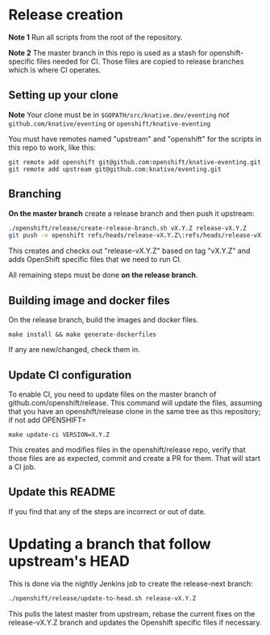 # Release creation

**Note 1** Run all scripts from the root of the repository.

**Note 2** The master branch in this repo is used as a stash for
openshift-specific files needed for CI. Those files are copied to release
branches which is where CI operates.

## Setting up your clone

**Note** Your clone must be in `$GOPATH/src/knative.dev/eventing` *not*
`github.com/knative/eventing` or `openshift/knative-eventing`

You must have remotes named "upstream" and "openshift" for the scripts
in this repo to work, like this:

```
git remote add openshift git@github.com:openshift/knative-eventing.git
git remote add upstream git@github.com:knative/eventing.git
```

## Branching
**On the master branch** create a release branch and then push it upstream:

```bash
./openshift/release/create-release-branch.sh vX.Y.Z release-vX.Y.Z
git push -v openshift refs/heads/release-vX.Y.Z\:refs/heads/release-vX.Y.Z
```

This creates and checks out "release-vX.Y.Z" based on tag "vX.Y.Z" and adds
OpenShift specific files that we need to run CI.

All remaining steps must be done **on the release branch**.

## Building image and docker files

On the release branch, build the images and docker files.

```
make install && make generate-dockerfiles
```

If any are new/changed, check them in.

## Update CI configuration

To enable CI, you need to update files on the master branch of github.com/openshift/release.
This command will update the files, assuming that you have an openshift/release clone
in the same tree as this repository; if not add OPENSHIFT=<path-to-release>

```
make update-ci VERSION=X.Y.Z
```

This creates and modifies files in the openshift/release repo, verify that those files
are as expected, commit and create a PR for them. That will start a CI job.

## Update this README

If you find that any of the steps are incorrect or out of date.

# Updating a branch that follow upstream's HEAD

This is done via the nightly Jenkins job to create the release-next branch:

```bash
./openshift/release/update-to-head.sh release-vX.Y.Z
```

This pulls the latest master from upstream, rebase the current fixes on the
release-vX.Y.Z branch and updates the Openshift specific files if necessary.


